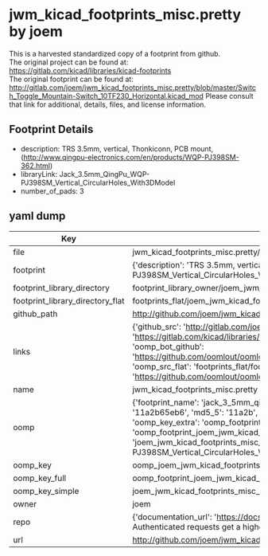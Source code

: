 # jwm_kicad_footprints_misc.pretty by joem  
This is a harvested standardized copy of a footprint from github.  
The original project can be found at:  
https://gitlab.com/kicad/libraries/kicad-footprints  
The original footprint can be found at:
http://gitlab.com/joem/jwm_kicad_footprints_misc.pretty/blob/master/Switch_Toggle_Mountain-Switch_10TF230_Horizontal.kicad_mod
Please consult that link for additional, details, files, and license information.  
## Footprint Details
* description: TRS 3.5mm, vertical, Thonkiconn, PCB mount, (http://www.qingpu-electronics.com/en/products/WQP-PJ398SM-362.html)  
* libraryLink: Jack_3.5mm_QingPu_WQP-PJ398SM_Vertical_CircularHoles_With3DModel  
* number_of_pads: 3  
## yaml dump  
| Key | Value |  
| --- | --- |  
| file | jwm_kicad_footprints_misc.pretty/Jack_3.5mm_QingPu_WQP-PJ398SM_Vertical_CircularHoles_With3DModel.kicad_mod |  
| footprint | {'description': 'TRS 3.5mm, vertical, Thonkiconn, PCB mount, (http://www.qingpu-electronics.com/en/products/WQP-PJ398SM-362.html)', 'libraryLink': 'Jack_3.5mm_QingPu_WQP-PJ398SM_Vertical_CircularHoles_With3DModel', 'number_of_pads': 3} |  
| footprint_library_directory | footprint_library_owner/joem_jwm_kicad_footprints_misc.pretty |  
| footprint_library_directory_flat | footprints_flat/joem_jwm_kicad_footprints_misc_jack_3_5mm_qingpu_wqp_pj398sm_vertical_circularholes_with3dmodel/working |  
| github_path | http://github.com/joem/jwm_kicad_footprints_misc.pretty/blob/master/Jack_3.5mm_QingPu_WQP-PJ398SM_Vertical_CircularHoles_With3DModel.kicad_mod |  
| links | {'github_src': 'http://gitlab.com/joem/jwm_kicad_footprints_misc.pretty/blob/master/Switch_Toggle_Mountain-Switch_10TF230_Horizontal.kicad_mod', 'github_src_repo': 'https://gitlab.com/kicad/libraries/kicad-footprints', 'oomp_bot': 'footprints/joem_jwm_kicad_footprints_misc_jack_3_5mm_qingpu_wqp_pj398sm_vertical_circularholes_with3dmodel/working', 'oomp_bot_github': 'https://github.com/oomlout/oomlout_oomp_footprint_bot/tree/main/footprints/joem_jwm_kicad_footprints_misc_jack_3_5mm_qingpu_wqp_pj398sm_vertical_circularholes_with3dmodel/working', 'oomp_src_flat': 'footprints_flat/footprints_flat/joem_jwm_kicad_footprints_misc_jack_3_5mm_qingpu_wqp_pj398sm_vertical_circularholes_with3dmodel/working', 'oomp_src_flat_github': 'https://github.com/oomlout/oomlout_oomp_footprint_src/tree/main/footprints_flat/joem_jwm_kicad_footprints_misc_jack_3_5mm_qingpu_wqp_pj398sm_vertical_circularholes_with3dmodel/working'} |  
| name | jwm_kicad_footprints_misc.pretty |  
| oomp | {'footprint_name': 'jack_3_5mm_qingpu_wqp_pj398sm_vertical_circularholes_with3dmodel', 'library_name': 'jwm_kicad_footprints_misc', 'md5': '11a2b65eb6445d26936a52224bf88ad4', 'md5_10': '11a2b65eb6', 'md5_5': '11a2b', 'md5_6': '11a2b6', 'oomp_key': 'oomp_joem_jwm_kicad_footprints_misc_jack_3_5mm_qingpu_wqp_pj398sm_vertical_circularholes_with3dmodel', 'oomp_key_extra': 'oomp_footprint_joem_jwm_kicad_footprints_misc_jack_3_5mm_qingpu_wqp_pj398sm_vertical_circularholes_with3dmodel', 'oomp_key_full': 'oomp_footprint_joem_jwm_kicad_footprints_misc_jack_3_5mm_qingpu_wqp_pj398sm_vertical_circularholes_with3dmodel_11a2b6', 'oomp_key_simple': 'joem_jwm_kicad_footprints_misc_jack_3_5mm_qingpu_wqp_pj398sm_vertical_circularholes_with3dmodel', 'original_filename': 'jwm_kicad_footprints_misc.pretty/Jack_3.5mm_QingPu_WQP-PJ398SM_Vertical_CircularHoles_With3DModel.kicad_mod', 'owner_name': 'joem'} |  
| oomp_key | oomp_joem_jwm_kicad_footprints_misc_jack_3_5mm_qingpu_wqp_pj398sm_vertical_circularholes_with3dmodel |  
| oomp_key_full | oomp_footprint_joem_jwm_kicad_footprints_misc_jack_3_5mm_qingpu_wqp_pj398sm_vertical_circularholes_with3dmodel |  
| oomp_key_simple | joem_jwm_kicad_footprints_misc_jack_3_5mm_qingpu_wqp_pj398sm_vertical_circularholes_with3dmodel |  
| owner | joem |  
| repo | {'documentation_url': 'https://docs.github.com/rest/overview/resources-in-the-rest-api#rate-limiting', 'message': "API rate limit exceeded for 84.66.173.59. (But here's the good news: Authenticated requests get a higher rate limit. Check out the documentation for more details.)"} |  
| url | http://github.com/joem/jwm_kicad_footprints_misc.pretty |  

